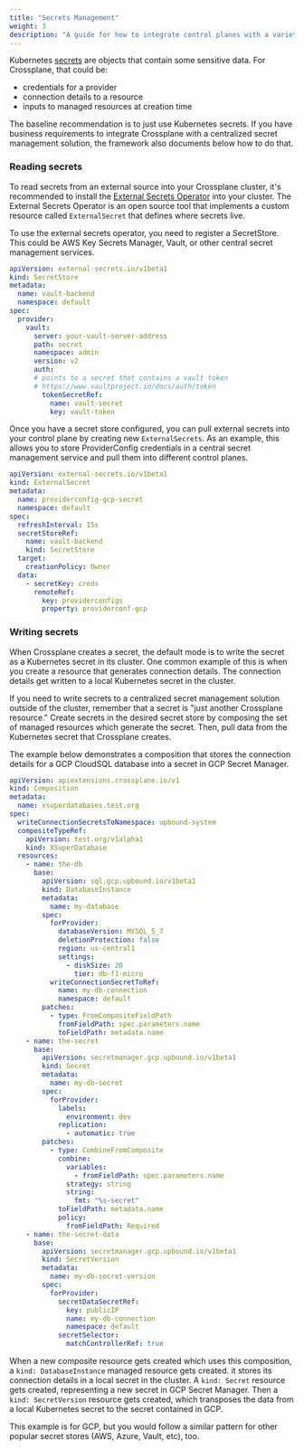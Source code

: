 ```yaml
---
title: "Secrets Management"
weight: 3
description: "A guide for how to integrate control planes with a variety of interfaces"
---
```


Kubernetes [secrets](https://kubernetes.io/docs/concepts/configuration/secret/) are objects that contain some sensitive data. For Crossplane, that could be:

* credentials for a provider
* connection details to a resource
* inputs to managed resources at creation time

The baseline recommendation is to just use Kubernetes secrets. If you have business requirements to integrate Crossplane with a centralized secret management solution, the framework also documents below how to do that.

### Reading secrets

To read secrets from an external source into your Crossplane cluster, it's recommended to install the [External Secrets Operator](https://external-secrets.io) into your cluster. The External Secrets Operator is an open source tool that implements a custom resource called `ExternalSecret` that defines where secrets live.

To use the external secrets operator, you need to register a SecretStore. This could be AWS Key Secrets Manager, Vault, or other central secret management services.

```yaml
apiVersion: external-secrets.io/v1beta1
kind: SecretStore
metadata:
  name: vault-backend
  namespace: default
spec:
  provider:
    vault:
      server: your-vault-server-address
      path: secret
      namespace: admin
      version: v2
      auth:
      # points to a secret that contains a vault token
      # https://www.vaultproject.io/docs/auth/token
        tokenSecretRef:
          name: vault-secret
          key: vault-token
```

Once you have a secret store configured, you can pull external secrets into your control plane by creating new `ExternalSecrets`. As an example, this allows you to store ProviderConfig credentials in a central secret management service and pull them into different control planes.

```yaml
apiVersion: external-secrets.io/v1beta1
kind: ExternalSecret
metadata:
  name: providerconfig-gcp-secret
  namespace: default
spec:
  refreshInterval: 15s
  secretStoreRef:
    name: vault-backend
    kind: SecretStore
  target:
    creationPolicy: Owner
  data:
    - secretKey: creds
      remoteRef:
        key: providerconfigs
        property: providerconf-gcp
```

### Writing secrets

When Crossplane creates a secret, the default mode is to write the secret as a Kubernetes secret in its cluster. One common example of this is when you create a resource that generates connection details. The connection details get written to a local Kubernetes secret in the cluster.

If you need to write secrets to a centralized secret management solution outside of the cluster, remember that a secret is "just another Crossplane resource." Create secrets in the desired secret store by composing the set of managed resources which generate the secret. Then, pull data from the Kubernetes secret that Crossplane creates.

The example below demonstrates a composition that stores the connection details for a GCP CloudSQL database into a secret in GCP Secret Manager.

```yaml
apiVersion: apiextensions.crossplane.io/v1
kind: Composition
metadata:
  name: xsuperdatabases.test.org
spec:
  writeConnectionSecretsToNamespace: upbound-system
  compositeTypeRef:
    apiVersion: test.org/v1alpha1
    kind: XSuperDatabase
  resources:
    - name: the-db
      base:
        apiVersion: sql.gcp.upbound.io/v1beta1
        kind: DatabaseInstance
        metadata:
          name: my-database
        spec:
          forProvider:
            databaseVersion: MYSQL_5_7
            deletionProtection: false
            region: us-central1
            settings:
              - diskSize: 20
                tier: db-f1-micro
          writeConnectionSecretToRef:
            name: my-db-connection
            namespace: default
        patches:
          - type: FromCompositeFieldPath
            fromFieldPath: spec.parameters.name
            toFieldPath: metadata.name
    - name: the-secret
      base:
        apiVersion: secretmanager.gcp.upbound.io/v1beta1
        kind: Secret
        metadata:
          name: my-db-secret
        spec:
          forProvider:
            labels:
              environment: dev
            replication:
              - automatic: true
        patches:
          - type: CombineFromComposite
            combine:
              variables:
                - fromFieldPath: spec.parameters.name
              strategy: string
              string:
                fmt: "%s-secret"
            toFieldPath: metadata.name
            policy:
              fromFieldPath: Required
    - name: the-secret-data
      base:
        apiVersion: secretmanager.gcp.upbound.io/v1beta1
        kind: SecretVersion
        metadata:
          name: my-db-secret-version
        spec:
          forProvider:
            secretDataSecretRef:
              key: publicIP
              name: my-db-connection
              namespace: default
            secretSelector:
              matchControllerRef: true
```

When a new composite resource gets created which uses this composition, a `kind: DatabaseInstance` managed resource gets created. it stores its connection details in a local secret in the cluster. A `kind: Secret` resource gets created, representing a new secret in GCP Secret Manager. Then a `kind: SecretVersion` resource gets created, which transposes the data from a local Kubernetes secret to the secret contained in GCP.

This example is for GCP, but you would follow a similar pattern for other popular secret stores (AWS, Azure, Vault, etc), too.